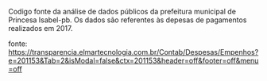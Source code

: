 Codigo fonte da análise de dados públicos da prefeitura municipal de Princesa Isabel-pb.
Os dados são referentes às depesas de pagamentos realizados em 2017.

fonte: https://transparencia.elmartecnologia.com.br/Contab/Despesas/Empenhos?e=201153&Tab=2&isModal=false&ctx=201153&header=off&footer=off&menu=off
